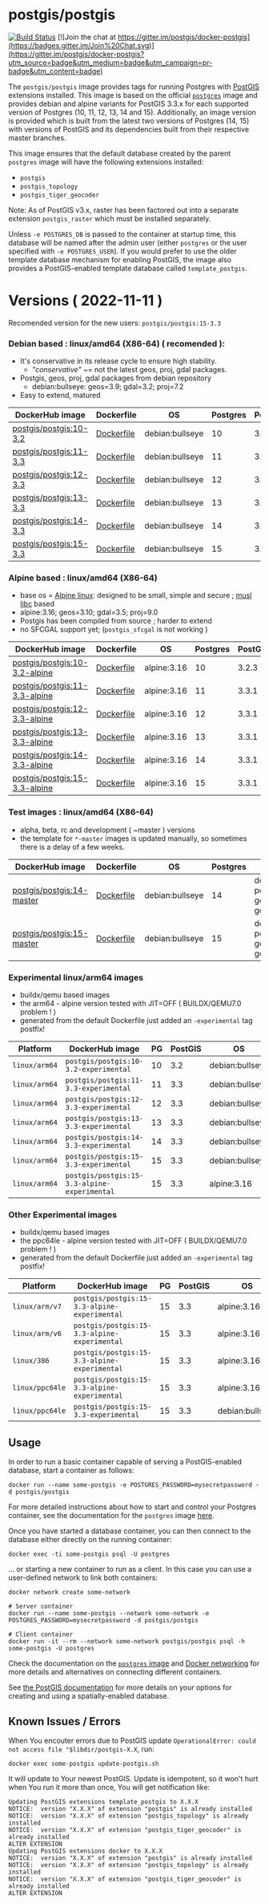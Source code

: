 # postgis/postgis

[![Build Status](https://github.com/postgis/docker-postgis/workflows/Docker%20PostGIS%20CI/badge.svg)](https://github.com/postgis/docker-postgis/actions) [![Join the chat at https://gitter.im/postgis/docker-postgis](https://badges.gitter.im/Join%20Chat.svg)](https://gitter.im/postgis/docker-postgis?utm_source=badge&utm_medium=badge&utm_campaign=pr-badge&utm_content=badge)

The `postgis/postgis` image provides tags for running Postgres with [PostGIS](http://postgis.net/) extensions installed. This image is based on the official [`postgres`](https://registry.hub.docker.com/_/postgres/) image and provides debian and alpine variants for PostGIS 3.3.x for each supported version of Postgres (10, 11, 12, 13, 14 and 15).  Additionally, an image version is provided which is built from the latest two versions of Postgres (14, 15) with versions of PostGIS and its dependencies built from their respective master branches.

This image ensures that the default database created by the parent `postgres` image will have the following extensions installed:

* `postgis`
* `postgis_topology`
* `postgis_tiger_geocoder`

Note: As of PostGIS v3.x, raster has been factored out into a separate extension `postgis_raster` which must be installed separately.

Unless `-e POSTGRES_DB` is passed to the container at startup time, this database will be named after the admin user (either `postgres` or the user specified with `-e POSTGRES_USER`). If you would prefer to use the older template database mechanism for enabling PostGIS, the image also provides a PostGIS-enabled template database called `template_postgis`.

# Versions ( 2022-11-11 )

Recomended version for the new users: `postgis/postgis:15-3.3`

### Debian based : linux/amd64 (X86-64) ( recomended ):

 * It's conservative in its release cycle to ensure high stability.
   * *"conservative"* ~= not the latest geos, proj, gdal packages.
 * Postgis, geos, proj, gdal packages from debian repository
   * debian:bullseye: geos=3.9; gdal=3.2; proj=7.2
* Easy to extend, matured


| DockerHub image | Dockerfile | OS | Postgres | PostGIS |
| --------------- | ---------- | -- | -------- | ------- |
| [postgis/postgis:10-3.2](https://registry.hub.docker.com/r/postgis/postgis/tags?page=1&name=10-3.2) | [Dockerfile](https://github.com/postgis/docker-postgis/blob/master/10-3.2/Dockerfile) | debian:bullseye | 10 | 3.2.3 |
| [postgis/postgis:11-3.3](https://registry.hub.docker.com/r/postgis/postgis/tags?page=1&name=11-3.3) | [Dockerfile](https://github.com/postgis/docker-postgis/blob/master/11-3.3/Dockerfile) | debian:bullseye | 11 | 3.3.1 |
| [postgis/postgis:12-3.3](https://registry.hub.docker.com/r/postgis/postgis/tags?page=1&name=12-3.3) | [Dockerfile](https://github.com/postgis/docker-postgis/blob/master/12-3.3/Dockerfile) | debian:bullseye | 12 | 3.3.1 |
| [postgis/postgis:13-3.3](https://registry.hub.docker.com/r/postgis/postgis/tags?page=1&name=13-3.3) | [Dockerfile](https://github.com/postgis/docker-postgis/blob/master/13-3.3/Dockerfile) | debian:bullseye | 13 | 3.3.1 |
| [postgis/postgis:14-3.3](https://registry.hub.docker.com/r/postgis/postgis/tags?page=1&name=14-3.3) | [Dockerfile](https://github.com/postgis/docker-postgis/blob/master/14-3.3/Dockerfile) | debian:bullseye | 14 | 3.3.1 |
| [postgis/postgis:15-3.3](https://registry.hub.docker.com/r/postgis/postgis/tags?page=1&name=15-3.3) | [Dockerfile](https://github.com/postgis/docker-postgis/blob/master/15-3.3/Dockerfile) | debian:bullseye | 15 | 3.3.1 |
### Alpine based : linux/amd64 (X86-64)

* base os = [Alpine linux](https://alpinelinux.org/): designed to be small, simple and secure ; [musl libc](https://musl.libc.org/) based
* alpine:3.16; geos=3.10; gdal=3.5; proj=9.0
* Postgis has been compiled from source ; harder to extend
* no SFCGAL support yet; (`postgis_sfcgal` is not working )

| DockerHub image | Dockerfile | OS | Postgres | PostGIS |
| --------------- | ---------- | -- | -------- | ------- |
| [postgis/postgis:10-3.2-alpine](https://registry.hub.docker.com/r/postgis/postgis/tags?page=1&name=10-3.2-alpine) | [Dockerfile](https://github.com/postgis/docker-postgis/blob/master/10-3.2/alpine/Dockerfile) | alpine:3.16 | 10 | 3.2.3 |
| [postgis/postgis:11-3.3-alpine](https://registry.hub.docker.com/r/postgis/postgis/tags?page=1&name=11-3.3-alpine) | [Dockerfile](https://github.com/postgis/docker-postgis/blob/master/11-3.3/alpine/Dockerfile) | alpine:3.16 | 11 | 3.3.1 |
| [postgis/postgis:12-3.3-alpine](https://registry.hub.docker.com/r/postgis/postgis/tags?page=1&name=12-3.3-alpine) | [Dockerfile](https://github.com/postgis/docker-postgis/blob/master/12-3.3/alpine/Dockerfile) | alpine:3.16 | 12 | 3.3.1 |
| [postgis/postgis:13-3.3-alpine](https://registry.hub.docker.com/r/postgis/postgis/tags?page=1&name=13-3.3-alpine) | [Dockerfile](https://github.com/postgis/docker-postgis/blob/master/13-3.3/alpine/Dockerfile) | alpine:3.16 | 13 | 3.3.1 |
| [postgis/postgis:14-3.3-alpine](https://registry.hub.docker.com/r/postgis/postgis/tags?page=1&name=14-3.3-alpine) | [Dockerfile](https://github.com/postgis/docker-postgis/blob/master/14-3.3/alpine/Dockerfile) | alpine:3.16 | 14 | 3.3.1 |
| [postgis/postgis:15-3.3-alpine](https://registry.hub.docker.com/r/postgis/postgis/tags?page=1&name=15-3.3-alpine) | [Dockerfile](https://github.com/postgis/docker-postgis/blob/master/15-3.3/alpine/Dockerfile) | alpine:3.16 | 15 | 3.3.1 |

### Test images : linux/amd64 (X86-64)

* alpha, beta, rc and development ( ~master ) versions
* the template for `*-master` images is updated manually, so sometimes there is a delay of a few weeks.

| DockerHub image | Dockerfile | OS | Postgres | PostGIS |
| --------------- | ---------- | -- | -------- | ------- |
| [postgis/postgis:14-master](https://registry.hub.docker.com/r/postgis/postgis/tags?page=1&name=14-master) | [Dockerfile](https://github.com/postgis/docker-postgis/blob/master/14-master/Dockerfile) | debian:bullseye | 14 | development: postgis, geos, proj, gdal |
| [postgis/postgis:15-master](https://registry.hub.docker.com/r/postgis/postgis/tags?page=1&name=15-master) | [Dockerfile](https://github.com/postgis/docker-postgis/blob/master/15-master/Dockerfile) | debian:bullseye | 15 | development: postgis, geos, proj, gdal |

### Experimental linux/arm64 images

* buildx/qemu based images
* the arm64 - alpine version tested with JIT=OFF ( BUILDX/QEMU7.0 problem ! )
* generated from the default Dockerfile just added an `-experimental` tag postfix!

| Platform     | DockerHub image                              |PG | PostGIS |  OS             |
| ------------ | ---------------------------------------------|-- |---------| --------------- |
|`linux/arm64` | `postgis/postgis:10-3.2-experimental`        |10 |     3.2 | debian:bullseye |
|`linux/arm64` | `postgis/postgis:11-3.3-experimental`        |11 |     3.3 | debian:bullseye |
|`linux/arm64` | `postgis/postgis:12-3.3-experimental`        |12 |     3.3 | debian:bullseye |
|`linux/arm64` | `postgis/postgis:13-3.3-experimental`        |13 |     3.3 | debian:bullseye |
|`linux/arm64` | `postgis/postgis:14-3.3-experimental`        |14 |     3.3 | debian:bullseye |
|`linux/arm64` | `postgis/postgis:15-3.3-experimental`        |15 |     3.3 | debian:bullseye |
|`linux/arm64` | `postgis/postgis:15-3.3-alpine-experimental` |15 |     3.3 | alpine:3.16     |

### Other Experimental images

* buildx/qemu based images
* the ppc64le - alpine version tested with JIT=OFF ( BUILDX/QEMU7.0 problem ! )
* generated from the default Dockerfile just added an `-experimental` tag postfix!

| Platform        | DockerHub image                              |PG | PostGIS |  OS             |
| --------------- | ---------------------------------------------|-- |---------| --------------- |
| `linux/arm/v7 ` | `postgis/postgis:15-3.3-alpine-experimental` | 15| 3.3     | alpine:3.16     |
| `linux/arm/v6 ` | `postgis/postgis:15-3.3-alpine-experimental` | 15| 3.3     | alpine:3.16     |
| `linux/386    ` | `postgis/postgis:15-3.3-alpine-experimental` | 15| 3.3     | alpine:3.16     |
| `linux/ppc64le` | `postgis/postgis:15-3.3-alpine-experimental` | 15| 3.3     | alpine:3.16     |
| `linux/ppc64le` | `postgis/postgis:15-3.3-experimental`        | 15| 3.3     | debian:bullseye |

## Usage

In order to run a basic container capable of serving a PostGIS-enabled database, start a container as follows:

    docker run --name some-postgis -e POSTGRES_PASSWORD=mysecretpassword -d postgis/postgis

For more detailed instructions about how to start and control your Postgres container, see the documentation for the `postgres` image [here](https://registry.hub.docker.com/_/postgres/).

Once you have started a database container, you can then connect to the database either directly on the running container:

    docker exec -ti some-postgis psql -U postgres

... or starting a new container to run as a client. In this case you can use a user-defined network to link both containers:

    docker network create some-network

    # Server container
    docker run --name some-postgis --network some-network -e POSTGRES_PASSWORD=mysecretpassword -d postgis/postgis

    # Client container
    docker run -it --rm --network some-network postgis/postgis psql -h some-postgis -U postgres

Check the documentation on the [`postgres` image](https://registry.hub.docker.com/_/postgres/) and [Docker networking](https://docs.docker.com/network/) for more details and alternatives on connecting different containers.

See [the PostGIS documentation](http://postgis.net/docs/postgis_installation.html#create_new_db_extensions) for more details on your options for creating and using a spatially-enabled database.

## Known Issues / Errors

When You encouter errors due to PostGIS update `OperationalError: could not access file "$libdir/postgis-X.X`, run:

`docker exec some-postgis update-postgis.sh`

It will update to Your newest PostGIS. Update is idempotent, so it won't hurt when You run it more than once, You will get notification like:

```
Updating PostGIS extensions template_postgis to X.X.X
NOTICE:  version "X.X.X" of extension "postgis" is already installed
NOTICE:  version "X.X.X" of extension "postgis_topology" is already installed
NOTICE:  version "X.X.X" of extension "postgis_tiger_geocoder" is already installed
ALTER EXTENSION
Updating PostGIS extensions docker to X.X.X
NOTICE:  version "X.X.X" of extension "postgis" is already installed
NOTICE:  version "X.X.X" of extension "postgis_topology" is already installed
NOTICE:  version "X.X.X" of extension "postgis_tiger_geocoder" is already installed
ALTER EXTENSION
```

